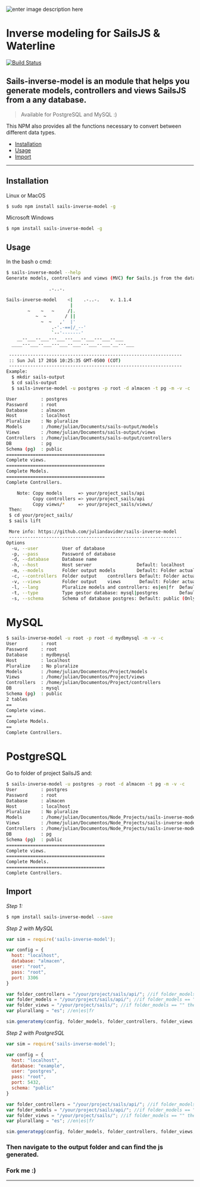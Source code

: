![enter image description here](http://sailsjs.org/images/bkgd_squiddy.png)

# Inverse modeling for SailsJS & Waterline

[![Build Status](https://travis-ci.org/juliandavidmr/sails-inverse-model.svg?branch=master)](https://travis-ci.org/juliandavidmr/sails-inverse-model)

## Sails-inverse-model is an module that helps you generate models, controllers and views SailsJS from a any database.

> Available for PostgreSQL and MySQL :)

This NPM also provides all the functions necessary to convert between different data types.

- [Installation](#installation)
- [Usage](#Usage)
- [Import](#Import)

--------------------------------------------------------------------------------

## Installation

Linux or MacOS

```bash
$ sudo npm install sails-inverse-model -g
```

Microsoft Windows

```bash
$ npm install sails-inverse-model -g
```

## Usage

In the bash o cmd:

```bash
$ sails-inverse-model --help
Generate models, controllers and views (MVC) for Sails.js from the database any.

                .-..-.                                                                      

Sails-inverse-model    <|    .-..-.    v. 1.1.4                 
                        |                                                                   
        ~    ~   ~     /|.                                                                    
           ~  ~       / ||                                                                    
             ~  ~   ,'  |'                                                                 
                 .-'.-==|/_--'                                                               
                 `--'-------'                                                                
    __--___--___---___---___--___---___--___                             
  ____---___--___---___--___---___--___-__---___                       

 -----------------------------------------------------------------                        
 :: Sun Jul 17 2016 10:25:35 GMT-0500 (COT)                                                        
 -----------------------------------------------------------------                        
Example:
  $ mkdir sails-output
  $ cd sails-output
  $ sails-inverse-model -u postgres -p root -d almacen -t pg -m -v -c

User         : postgres
Password     : root
Database     : almacen
Host         : localhost
Pluralize    : No pluralize
Models       : /home/julian/Documents/sails-output/models
Views        : /home/julian/Documents/sails-output/views
Controllers  : /home/julian/Documents/sails-output/controllers
DB           : pg
Schema (pg)  : public
=====================================
Complete views.
=====================================
Complete Models.
=====================================
Complete Controllers.

    Note: Copy models      => your/project_sails/api
          Copy controllers => your/project_sails/api
          Copy views/*     => your/project_sails/views/
 Then:
 $ cd your/project_sails/
 $ sails lift

 More info: https://github.com/juliandavidmr/sails-inverse-model
 -----------------------------------------------------------------                        
Options
  -u, --user         User of database
  -p, --pass         Password of database
  -d, --database     Database name
  -h, --host         Host server                 Default: localhost
  -m, --models       Folder output models        Default: Folder actual
  -c, --controllers  Folder output    controllers Default: Folder actual
  -v, --views        Folder output    views       Default: Folder actual (Experimental)
  -l, --lang         Pluralize models and controllers: es|en|fr  Default: no pluralize
  -t, --type         Type gestor database: mysql|postgres        Default: mysql
  -s, --schema       Schema of database postgres: Default: public (Only PostgreSQL)
```

# MySQL

```bash
$ sails-inverse-model -u root -p root -d mydbmysql -m -v -c
User         : root
Password     : root
Database     : mydbmysql
Host         : localhost
Pluralize    : No pluralize
Models       : /home/julian/Documentos/Project/models
Views        : /home/julian/Documentos/Project/views
Controllers  : /home/julian/Documentos/Project/controllers
DB           : mysql
Schema (pg)  : public
2 tables
==
Complete views.
==
Complete Models.
==
Complete Controllers.
```

# PostgreSQL

Go to folder of project SailsJS and:

```bash
$ sails-inverse-model -u postgres -p root -d almacen -t pg -m -v -c
User         : postgres
Password     : root
Database     : almacen
Host         : localhost
Pluralize    : No pluralize
Models       : /home/julian/Documentos/Node_Projects/sails-inverse-model/models
Views        : /home/julian/Documentos/Node_Projects/sails-inverse-model/views
Controllers  : /home/julian/Documentos/Node_Projects/sails-inverse-model/controllers
DB           : pg
Schema (pg)  : public
=====================================
Complete views.
=====================================
Complete Models.
=====================================
Complete Controllers.
```

## Import ##

_Step 1:_

```bash
$ npm install sails-inverse-model --save
```

_Step 2 with MySQL_

```js
var sim = require('sails-inverse-model');

var config = {
  host: "localhost",
  database: "almacen",
  user: "root",
  pass: "root",
  port: 3306
}

var folder_controllers = "/your/project/sails/api/"; //if folder_models == "" then: no generate controllers
var folder_models = "/your/project/sails/api/"; //if folder_models == "" then: no generate models
var folder_views = "/your/project/sails/"; //if folder_models == "" then: no generate views
var plurallang = "es"; //en|es|fr

sim.generatemy(config, folder_models, folder_controllers, folder_views, plurallang);
```

_Step 2 with PostgreSQL_

```js
var sim = require('sails-inverse-model');

var config = {
  host: "localhost",
  database: "example",
  user: "postgres",
  pass: "root",
  port: 5432,
  schema: "public"
}

var folder_controllers = "/your/project/sails/api/"; //if folder_models == "" then: no generate controllers
var folder_models = "/your/project/sails/api/"; //if folder_models == "" then: no generate models
var folder_views = "/your/project/sails/"; //if folder_models == "" then: no generate views
var plurallang = "es"; //en|es|fr

sim.generatepg(config, folder_models, folder_controllers, folder_views, plurallang);
```

### Then navigate to the output folder and can find the js generated.

### Fork me :)

--------------------------------------------------------------------------------
